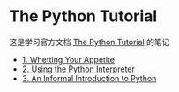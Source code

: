 # The Python Tutorial

这是学习官方文档 [The Python Tutorial](https://docs.python.org/3.6/tutorial/index.html) 的笔记

- [1. Whetting Your Appetite](1.whetting_your_appetite.md)
- [2. Using the Python Interpreter](2.using_the_python_interpreter.md)
- [3. An Informal Introduction to Python](3.an_informal_introducation_to_python.md)